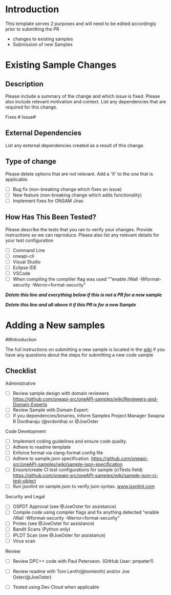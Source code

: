 # Introduction
This template serves 2 purposes and will need to be edited accordingly prior to submitting the PR
- changes to existing samples
- Submission of new Samples

# Existing Sample Changes
## Description

Please include a summary of the change and which issue is fixed. Please also include relevant motivation and context. List any dependencies that are required for this change.

Fixes # Issue# 

## External Dependencies

List any external dependencies created as a result of this change.

## Type of change

Please delete options that are not relevant. Add a 'X' to the one that is applicable. 

- [ ] Bug fix (non-breaking change which fixes an issue)
- [ ] New feature (non-breaking change which adds functionality)
- [ ] Implement fixes for ONSAM Jiras

## How Has This Been Tested?

Please describe the tests that you ran to verify your changes. Provide instructions so we can reproduce. Please also list any relevant details for your test configuration

- [ ] Command Line
- [ ] oneapi-cli
- [ ] Visual Studio
- [ ] Eclipse IDE
- [ ] VSCode
- [ ] When compiling the compliler flag was used ""enable /Wall -Wformat-security -Werror=format-security"

**_Delete this line and everything below if this is not a PR for a new sample_**

**_Delete this line and all above it if this PR is for a new Sample_**
# Adding a New samples
##Introduction

The full instructions on submitting a new sample is located in the [wiki](https://github.com/oneapi-src/oneAPI-samples/wiki/Contributing-a-New-Sample) if you have any questions about the steps for submitting a new code sample

## Checklist
Administrative
- [ ] Review sample design with domain reviewers https://github.com/oneapi-src/oneAPI-samples/wiki/Reviewers-and-Domain-Experts 
- [ ] Review Sample with Domain Expert: <insert NameHere>
- [ ] If you dependencies/binaries, inform Samples Project Manager Swapna R Dontharaju (@srdontha) or @JoeOster

Code Development
- [ ] Implement coding guidelines and ensure code quality.
- [ ] Adhere to readme template 
- [ ] Enforce format via clang-format config file
- [ ] Adhere to sample.json specification. https://github.com/oneapi-src/oneAPI-samples/wiki/sample-json-specification
- [ ] Ensure/create CI test configurations for sample (ciTests field) https://github.com/oneapi-src/oneAPI-samples/wiki/sample-json-ci-test-object
- [ ] Run jsonlint on sample.json to verify json syntax. www.jsonlint.com

Security and Legal
- [ ] OSPDT Approval (see @JoeOster for assistance)
- [ ] Compile code using compiler flags and fix anything detected "enable /Wall -Wformat-security -Werror=format-security"
- [ ] Protex (see @JoeOster for assistance)
- [ ] Bandit Scans (Python only)
- [ ] IPLDT Scan (see @JoeOster for assistance)
- [ ] Virus scan

Review
- [ ] Review DPC++ code with Paul Peterseon. (GitHub User: pmpeter1)
- [ ] Review readme with Tom Lenth(@tomlenth) and/or Joe Oster(@JoeOster)
- [ ] Tested using Dev Cloud when applicable

